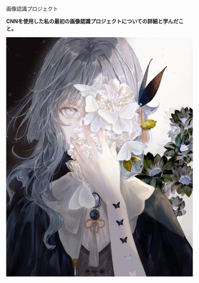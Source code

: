画像認識プロジェクト

**CNNを使用した私の最初の画像認識プロジェクトについての詳細と学んだこと。**

 ![image-20250314150030325](./assets/image-20250314150030325.jpg)
